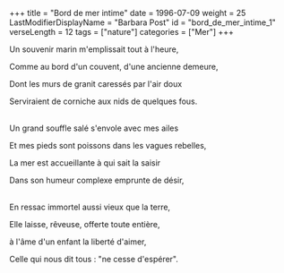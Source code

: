 +++
title = "Bord de mer intime"
date = 1996-07-09
weight = 25
LastModifierDisplayName = "Barbara Post"
id = "bord_de_mer_intime_1"
verseLength = 12
tags = ["nature"]
categories = ["Mer"]
+++

Un souvenir marin m'emplissait tout à l'heure,

Comme au bord d'un couvent, d'une ancienne demeure,

Dont les murs de granit caressés par l'air doux

Serviraient de corniche aux nids de quelques fous.

 \
Un grand souffle salé s'envole avec mes ailes

Et mes pieds sont poissons dans les vagues rebelles,

La mer est accueillante à qui sait la saisir

Dans son humeur complexe emprunte de désir,

 \
En ressac immortel aussi vieux que la terre,

Elle laisse, rêveuse, offerte toute entière,

à l'âme d'un enfant la liberté d'aimer,

Celle qui nous dit tous : "ne cesse d'espérer".
